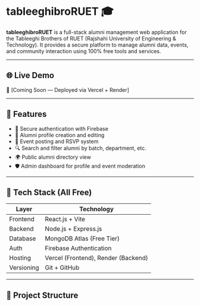# tableeghibroRUET 🎓

**tableeghibroRUET** is a full-stack alumni management web application for the Tableeghi Brothers of RUET (Rajshahi University of Engineering & Technology). It provides a secure platform to manage alumni data, events, and community interaction using 100% free tools and services.

---

## 🌐 Live Demo

🔗 [Coming Soon — Deployed via Vercel + Render]

---

## 📌 Features

- 🔐 Secure authentication with Firebase
- 👤 Alumni profile creation and editing
- 📅 Event posting and RSVP system
- 🔍 Search and filter alumni by batch, department, etc.
- 🌍 Public alumni directory view
- 🛡️ Admin dashboard for profile and event moderation

---

## 🧰 Tech Stack (All Free)

| Layer        | Technology             |
|--------------|------------------------|
| Frontend     | React.js + Vite        |
| Backend      | Node.js + Express.js   |
| Database     | MongoDB Atlas (Free Tier) |
| Auth         | Firebase Authentication |
| Hosting      | Vercel (Frontend), Render (Backend) |
| Versioning   | Git + GitHub           |

---

## 📁 Project Structure
